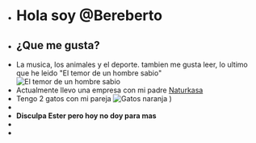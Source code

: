 - # Hola soy @Bereberto
- ## ¿Que me gusta?
-    La musica, los animales y el deporte. tambien me gusta leer, lo ultimo que he leido "El temor de un hombre sabio" ![El temor de un hombre sabio](https://1.bp.blogspot.com/-izIoSE1-31A/WZYmAcp_d6I/AAAAAAAAGS0/lzZ2L5JfSpQzbh9p6bTM9kCb-Wa1CqrXACLcBGAs/s1600/temor-hombre-sabio-plaza-janes.jpg)
- Actualmente llevo una empresa con mi padre [Naturkasa](https://naturkasa.es/)
- Tengo 2 gatos con mi pareja ![Gatos naranja](https://github.com/user-attachments/assets/2a71f0b7-8a59-4c0d-8158-2a5b4e8153c2)
)
- 
- **Disculpa Ester pero hoy no doy para mas**
- 
-

<!---
Bereberto/Bereberto is a ✨ special ✨ repository because its `README.md` (this file) appears on your GitHub profile.
You can click the Preview link to take a look at your changes.
--->
